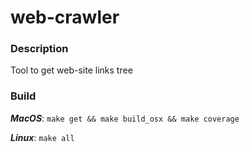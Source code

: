 # web-crawler
### Description
Tool to get web-site links tree

### Build
***MacOS***: `make get && make build_osx && make coverage`

***Linux***: `make all`

